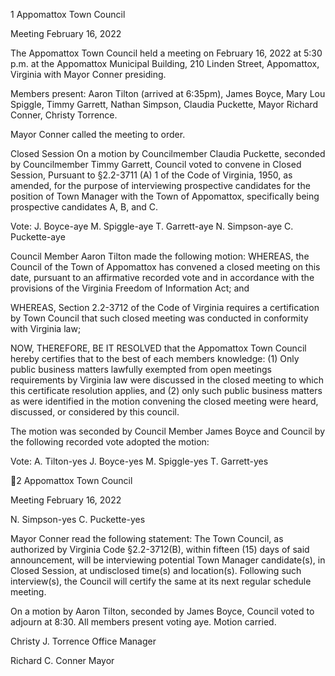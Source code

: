 1  Appomattox Town Council

Meeting
February 16, 2022

The Appomattox Town Council held a meeting on February 16, 2022 at 5:30 p.m. at the
Appomattox Municipal Building, 210 Linden Street, Appomattox, Virginia with Mayor Conner
presiding.

Members present: Aaron Tilton (arrived at 6:35pm), James Boyce, Mary Lou Spiggle, Timmy
Garrett, Nathan Simpson, Claudia Puckette, Mayor Richard Conner, Christy Torrence.

Mayor Conner called the meeting to order.

Closed Session
On a motion by Councilmember Claudia Puckette, seconded by Councilmember Timmy Garrett,
Council voted to convene in Closed Session, Pursuant to §2.2-3711 (A) 1 of the Code of
Virginia, 1950, as amended, for the purpose of interviewing prospective candidates for the
position of Town Manager with the Town of Appomattox, specifically being prospective
candidates A, B, and C.

Vote:
J. Boyce-aye
M. Spiggle-aye
T. Garrett-aye
N. Simpson-aye
C. Puckette-aye

Council Member Aaron Tilton made the following motion:
WHEREAS, the Council of the Town of Appomattox has convened a closed meeting on this
date, pursuant to an affirmative recorded vote and in accordance with the provisions of the
Virginia Freedom of Information Act; and

WHEREAS, Section 2.2-3712 of the Code of Virginia requires a certification by Town Council
that such closed meeting was conducted in conformity with Virginia law;

NOW, THEREFORE, BE IT RESOLVED that the Appomattox Town Council hereby certifies
that to the best of each members knowledge: (1) Only public business matters lawfully exempted
from open meetings requirements by Virginia law were discussed in the closed meeting to which
this certificate resolution applies, and (2) only such public business matters as were identified in
the motion convening the closed meeting were heard, discussed, or considered by this council.

The motion was seconded by Council Member James Boyce and Council by the following
recorded vote adopted the motion:

Vote:
A. Tilton-yes
J. Boyce-yes
M. Spiggle-yes
T. Garrett-yes

2  Appomattox Town Council

Meeting
February 16, 2022

N. Simpson-yes
C. Puckette-yes

Mayor Conner read the following statement:
The Town Council, as authorized by Virginia Code §2.2-3712(B), within fifteen (15) days of
said announcement, will be interviewing potential Town Manager candidate(s), in Closed
Session, at undisclosed time(s) and location(s).  Following such interview(s), the Council will
certify the same at its next regular schedule meeting.

On a motion by Aaron Tilton, seconded by James Boyce, Council voted to adjourn at 8:30.  All
members present voting aye. Motion carried.

Christy J. Torrence
Office Manager

Richard C. Conner
Mayor

